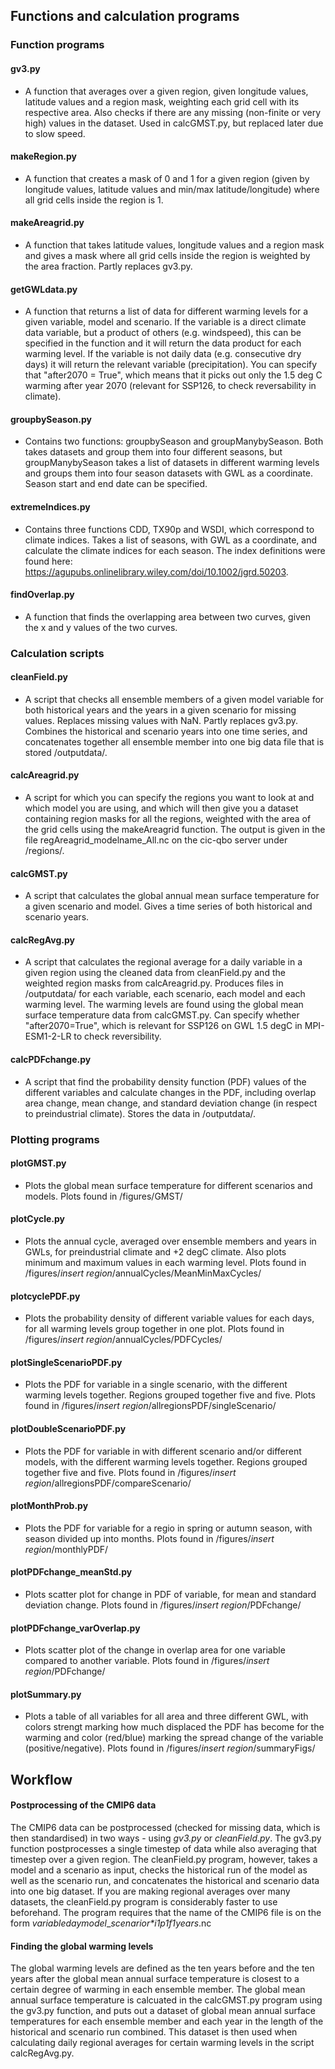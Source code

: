 ## Functions and calculation programs

### Function programs

#### gv3.py
- A function that averages over a given region, given longitude values, latitude values and a region mask, weighting each grid cell with its respective area. Also checks if there are any missing (non-finite or very high) values in the dataset. Used in calcGMST.py, but replaced later due to slow speed.

#### makeRegion.py
- A function that creates a mask of 0 and 1 for a given region (given by longitude values, latitude values and min/max latitude/longitude) where all grid cells inside the region is 1.

#### makeAreagrid.py
- A function that takes latitude values, longitude values and a region mask and gives a mask where all grid cells inside the region is weighted by the area fraction. Partly replaces gv3.py.

#### getGWLdata.py 
 - A function that returns a list of data for different warming levels for a given variable, model and scenario. If the variable is a direct climate data variable, but a product of others (e.g. windspeed), this can be specified in the function and it will return the data product for each warming level. If the variable is not daily data (e.g. consecutive dry days) it will return the relevant variable (precipitation). You can specify that "after2070 = True", which means that it picks out only the 1.5 deg C warming after year 2070 (relevant for SSP126, to check reversability in climate).

#### groupbySeason.py
- Contains two functions: groupbySeason and groupManybySeason. Both takes datasets and group them into four different seasons, but groupManybySeason takes a list of datasets in different warming levels and groups them into four season datasets with GWL as a coordinate. Season start and end date can be specified.

#### extremeIndices.py
- Contains three functions CDD, TX90p and WSDI, which correspond to climate indices. Takes a list of seasons, with GWL as a coordinate, and calculate the climate indices for each season. The index definitions were found here: https://agupubs.onlinelibrary.wiley.com/doi/10.1002/jgrd.50203.

#### findOverlap.py
- A function that finds the overlapping area between two curves, given the x and y values of the two curves.

### Calculation scripts

#### cleanField.py
- A script that checks all ensemble members of a given model variable for both historical years and the years in a given scenario for missing values. Replaces missing values with NaN. Partly replaces gv3.py. Combines the historical and scenario years into one time series, and concatenates together all ensemble member into one big data file that is stored /outputdata/.

#### calcAreagrid.py
- A script for which you can specify the regions you want to look at and which model you are using, and which will then give you a dataset containing region masks for all the regions, weighted with the area of the grid cells using the makeAreagrid function. The output is given in the file regAreagrid_modelname_All.nc on the cic-qbo server under /regions/.

#### calcGMST.py
- A script that calculates the global annual mean surface temperature for a given scenario and model. Gives a time series of both historical and scenario years.

#### calcRegAvg.py
- A script that calculates the regional average for a daily variable in a given region using the cleaned data from cleanField.py and the weighted region masks from calcAreagrid.py. Produces files in /outputdata/ for each variable, each scenario, each model and each warming level. The warming levels are found using the global mean surface temperature data from calcGMST.py. Can specify whether "after2070=True", which is relevant for SSP126 on GWL 1.5 degC in MPI-ESM1-2-LR to check reversibility. 

#### calcPDFchange.py
- A script that find the probability density function (PDF) values of the different variables and calculate changes in the PDF, including overlap area change, mean change, and standard deviation change (in respect to preindustrial climate). Stores the data in /outputdata/.


### Plotting programs

#### plotGMST.py
- Plots the global mean surface temperature for different scenarios and models. Plots found in /figures/GMST/

#### plotCycle.py
- Plots the annual cycle, averaged over ensemble members and years in GWLs, for preindustrial climate and +2 degC climate. Also plots minimum and maximum values in each warming level. Plots found in /figures/*insert region*/annualCycles/MeanMinMaxCycles/
  
#### plotcyclePDF.py
- Plots the probability density of different variable values for each days, for all warming levels group together in one plot. Plots found in /figures/*insert region*/annualCycles/PDFCycles/

#### plotSingleScenarioPDF.py
- Plots the PDF for variable in a single scenario, with the different warming levels together. Regions grouped together five and five. Plots found in /figures/*insert region*/allregionsPDF/singleScenario/

#### plotDoubleScenarioPDF.py
- Plots the PDF for variable in with different scenario and/or different models, with the different warming levels together. Regions grouped together five and five. Plots found in /figures/*insert region*/allregionsPDF/compareScenario/

#### plotMonthProb.py
- Plots the PDF for variable for a regio in spring or autumn season, with season divided up into months. Plots found in /figures/*insert region*/monthlyPDF/

#### plotPDFchange_meanStd.py
- Plots scatter plot for change in PDF of variable, for mean and standard deviation change. Plots found in /figures/*insert region*/PDFchange/

#### plotPDFchange_varOverlap.py
- Plots scatter plot of the change in overlap area for one variable compared to another variable. Plots found in /figures/*insert region*/PDFchange/

#### plotSummary.py
- Plots a table of all variables for all area and three different GWL, with colors strengt marking how much displaced the PDF has become for the warming and color (red/blue) marking the spread change of the variable (positive/negative). Plots found in /figures/*insert region*/summaryFigs/

## Workflow

#### Postprocessing of the CMIP6 data
The CMIP6 data can be postprocessed (checked for missing data, which is then standardised) in two ways - using *gv3.py* or *cleanField.py*. The gv3.py function postprocesses a single timestep of data while also averaging that timestep over a given region. The cleanField.py program, however, takes a model and a scenario as input, checks the historical run of the model as well as the scenario run, and concatenates the historical and scenario data into one big dataset. If you are making regional averages over many datasets, the cleanField.py program is considerably faster to use beforehand. The program requires that the name of the CMIP6 file is on the form *variable*_day_*model*_*scenario*_r*i1p1f1_*years*.nc

#### Finding the global warming levels 
The global warming levels are defined as the ten years before and the ten years after the global mean annual surface temperature is closest to a certain degree of warming in each ensemble member. The global mean annual surface temperature is calcuated in the calcGMST.py program using the gv3.py function, and puts out a dataset of global mean annual surface temperatures for each ensemble member and each year in the length of the historical and scenario run combined. This dataset is then used when calculating daily regional averages for certain warming levels in the script calcRegAvg.py. 
